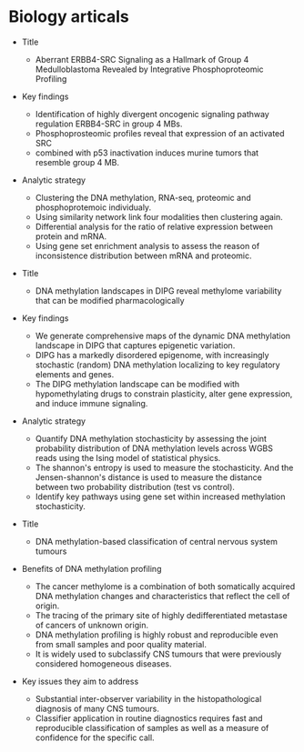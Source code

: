 # Biology articals
* Title 
  * Aberrant ERBB4-SRC Signaling as a Hallmark of Group 4 Medulloblastoma Revealed by Integrative Phosphoproteomic Profiling
* Key findings
  * Identification of highly divergent oncogenic signaling pathway regulation ERBB4-SRC in group 4 MBs.
  * Phosphoprosteomic profiles reveal that expression of an activated SRC
  * combined with p53 inactivation induces murine tumors that resemble group 4 MB.
* Analytic strategy
  * Clustering the DNA methylation, RNA-seq, proteomic and phosphoprotemoic individualy.
  * Using similarity network link four modalities then clustering again.
  * Differential analysis for the ratio of relative expression between protein and mRNA.
  * Using gene set enrichment analysis to assess the reason of inconsistence distribution between mRNA and proteomic.
  
* Title
  * DNA methylation landscapes in DIPG reveal methylome variability that can be modified pharmacologically
* Key findings
  * We generate comprehensive maps of the dynamic DNA methylation landscape in DIPG that captures epigenetic variation.
  * DIPG has a markedly disordered epigenome, with increasingly stochastic (random) DNA methylation localizing to key regulatory elements and genes. 
  * The DIPG methylation landscape can be modified with hypomethylating drugs to constrain plasticity, alter gene expression, and induce immune signaling.
* Analytic strategy
  * Quantify DNA methylation stochasticity by assessing the joint probability distribution of DNA methylation levels across WGBS reads using the Ising model of statistical physics.
  * The shannon's entropy is used to measure the stochasticity. And the Jensen-shannon's distance is used to measure the distance between two probability distribution (test vs control).
  * Identify key pathways using gene set within increased methylation stochasticity.

* Title
  * DNA methylation-based classification of central nervous system tumours
* Benefits of DNA methylation profiling
  * The cancer methylome is a combination of both somatically acquired DNA methylation changes and characteristics that reflect the cell of origin.
  * The tracing of the primary site of highly dedifferentiated metastase of cancers of unknown origin.
  * DNA methylation profiling is highly robust and reproducible even from small samples and poor quality material.
  * It is widely used to subclassify CNS tumours that were previously considered homogeneous diseases.
* Key issues they aim to address
  * Substantial inter-observer variability in the histopathological diagnosis of many CNS tumours.
  * Classifier application in routine diagnostics requires fast and reproducible classification of samples as well as a measure of confidence for the specific call.
  





